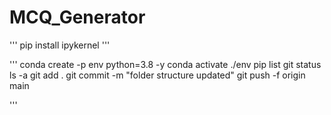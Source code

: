 # MCQ_Generator

'''
pip install ipykernel
'''

'''
conda create -p env python=3.8 -y
conda activate ./env
pip list
git status
ls -a
git add .
git commit -m "folder structure updated"
git push -f origin main

'''